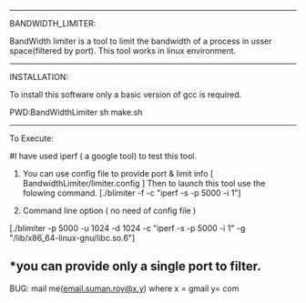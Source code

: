 -------------------------------------------------------------
BANDWIDTH_LIMITER:

BandWidth limiter is a tool to limit the bandwidth of a process in usser space(filtered by port).
 This tool works in linux environment.

------------------------------------------------------------

INSTALLATION:

To install this software only a basic version of gcc is required. 

PWD:BandWidthLimiter
sh make.sh

--------------------------------------------------------

To Execute:

#I have used iperf ( a google tool) to test this tool.

1. You can use config file to provide port & limit info [ BandwidthLimiter/limiter.config ]
   Then to launch this tool use the folowing command. 
  [./blimiter -f -c "iperf -s -p 5000 -i 1"]

2. Command line option ( no need of config file )

[./blimiter -p 5000 -u 1024 -d 1024 -c "iperf -s -p 5000 -i 1" -g "/lib/x86_64-linux-gnu/libc.so.6"]

*you can provide only a single port to filter.
-----------------------------------------------------

BUG: mail me(email.suman.roy@x.y) where x = gmail
                                  y= com

